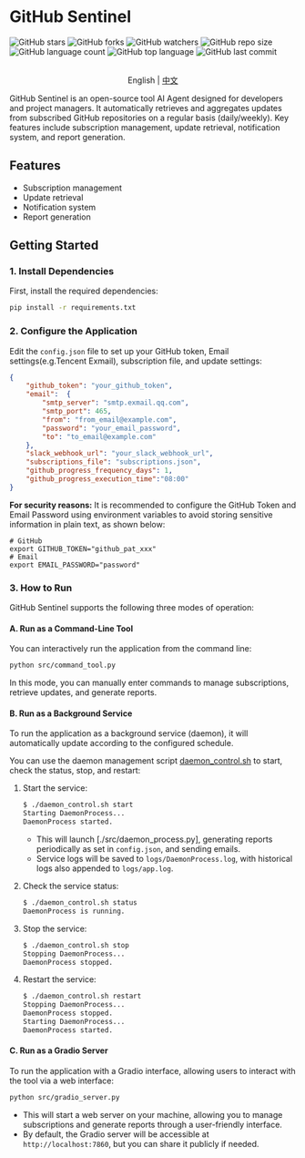 # GitHub Sentinel

![GitHub stars](https://img.shields.io/github/stars/DjangoPeng/GitHubSentinel?style=social)
![GitHub forks](https://img.shields.io/github/forks/DjangoPeng/GitHubSentinel?style=social)
![GitHub watchers](https://img.shields.io/github/watchers/DjangoPeng/GitHubSentinel?style=social)
![GitHub repo size](https://img.shields.io/github/repo-size/DjangoPeng/GitHubSentinel)
![GitHub language count](https://img.shields.io/github/languages/count/DjangoPeng/GitHubSentinel)
![GitHub top language](https://img.shields.io/github/languages/top/DjangoPeng/GitHubSentinel)
![GitHub last commit](https://img.shields.io/github/last-commit/DjangoPeng/GitHubSentinel?color=red)

<p align="center">
    <br> English | <a href="README.md">中文</a>
</p>

GitHub Sentinel is an open-source tool AI Agent designed for developers and project managers. It automatically retrieves and aggregates updates from subscribed GitHub repositories on a regular basis (daily/weekly). Key features include subscription management, update retrieval, notification system, and report generation.

## Features
- Subscription management
- Update retrieval
- Notification system
- Report generation

## Getting Started

### 1. Install Dependencies

First, install the required dependencies:

```sh
pip install -r requirements.txt
```

### 2. Configure the Application

Edit the `config.json` file to set up your GitHub token, Email settings(e.g.Tencent Exmail), subscription file, and update settings:


```json
{
    "github_token": "your_github_token",
    "email":  {
        "smtp_server": "smtp.exmail.qq.com",
        "smtp_port": 465,
        "from": "from_email@example.com",
        "password": "your_email_password",
        "to": "to_email@example.com"
    },
    "slack_webhook_url": "your_slack_webhook_url",
    "subscriptions_file": "subscriptions.json",
    "github_progress_frequency_days": 1,
    "github_progress_execution_time":"08:00"
}

```
**For security reasons:** It is recommended to configure the GitHub Token and Email Password using environment variables to avoid storing sensitive information in plain text, as shown below:

```shell
# GitHub
export GITHUB_TOKEN="github_pat_xxx"
# Email
export EMAIL_PASSWORD="password"
```

### 3. How to Run

GitHub Sentinel supports the following three modes of operation:

#### A. Run as a Command-Line Tool

You can interactively run the application from the command line:

```sh
python src/command_tool.py
```

In this mode, you can manually enter commands to manage subscriptions, retrieve updates, and generate reports.

#### B. Run as a Background Service

To run the application as a background service (daemon), it will automatically update according to the configured schedule.

You can use the daemon management script [daemon_control.sh](daemon_control.sh) to start, check the status, stop, and restart:

1. Start the service:

    ```sh
    $ ./daemon_control.sh start
    Starting DaemonProcess...
    DaemonProcess started.
    ```

   - This will launch [./src/daemon_process.py], generating reports periodically as set in `config.json`, and sending emails.
   - Service logs will be saved to `logs/DaemonProcess.log`, with historical logs also appended to `logs/app.log`.

2. Check the service status:

    ```sh
    $ ./daemon_control.sh status
    DaemonProcess is running.
    ```

3. Stop the service:

    ```sh
    $ ./daemon_control.sh stop
    Stopping DaemonProcess...
    DaemonProcess stopped.
    ```

4. Restart the service:

    ```sh
    $ ./daemon_control.sh restart
    Stopping DaemonProcess...
    DaemonProcess stopped.
    Starting DaemonProcess...
    DaemonProcess started.
    ```

#### C. Run as a Gradio Server

To run the application with a Gradio interface, allowing users to interact with the tool via a web interface:

```sh
python src/gradio_server.py
```

- This will start a web server on your machine, allowing you to manage subscriptions and generate reports through a user-friendly interface.
- By default, the Gradio server will be accessible at `http://localhost:7860`, but you can share it publicly if needed.
